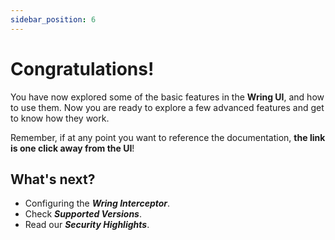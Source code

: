```yaml
---
sidebar_position: 6
---
```


# Congratulations!

You have now explored some of the basic features in the **Wring UI**, and how to use them. Now you are ready to explore a few advanced features and get to know how they work.

Remember, if at any point you want to reference the documentation, **the link is one click away from the UI**!

## What's next?

- Configuring the ***Wring Interceptor***.
- Check ***Supported Versions***.
- Read our ***Security Highlights***.


